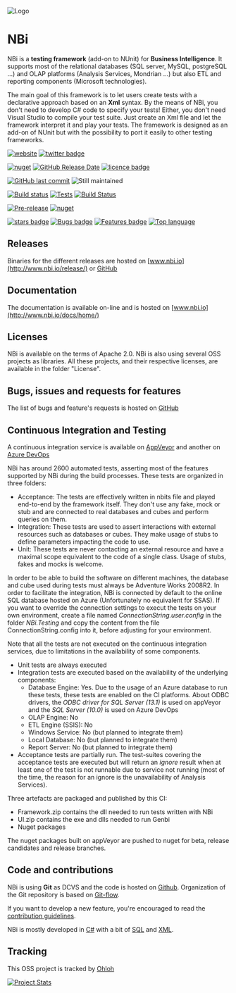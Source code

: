 ![Logo](https://github.com/Seddryck/nbi/raw/gh-pages/img/logo-2x.png)
# NBi #
NBi is a **testing framework** (add-on to NUnit) for **Business Intelligence**. It supports most of the relational databases (SQL server, MySQL, postgreSQL ...) and OLAP platforms (Analysis Services, Mondrian ...) but also ETL and reporting components (Microsoft technologies).

The main goal of this framework is to let users create tests with a declarative approach based on an **Xml** syntax. By the means of NBi, you don't need to develop C# code to specify your tests! Either, you don't need Visual Studio to compile your test suite. Just create an Xml file and let the framework interpret it and play your tests. The framework is designed as an add-on of NUnit but with the possibility to port it easily to other testing frameworks.

[![website](https://img.shields.io/badge/website-nbi.io-fe762d.svg)](http://www.nbi.io)
[![twitter badge](https://img.shields.io/badge/twitter-@Seddryck-blue.svg?style=flat&logo=twitter)](https://twitter.com/Seddryck)

[![nuget](https://img.shields.io/nuget/v/NBi.Framework.svg)](https://www.nuget.org/packages/NBi.Framework/)
[![GitHub Release Date](https://img.shields.io/github/release-date/seddryck/nbi.svg)](https://github.com/Seddryck/NBi/releases/latest)
[![licence badge](https://img.shields.io/badge/License-Apache%202.0-yellow.svg)](https://github.com/Seddryck/NBi/blob/master/LICENSE)

[![GitHub last commit](https://img.shields.io/github/last-commit/Seddryck/nbi.svg)](https://github.com/Seddryck/NBi/releases/latest)
![Still maintained](https://img.shields.io/maintenance/yes/2019.svg)

[![Build status](https://ci.appveyor.com/api/projects/status/t5m0hr57vnsdv0v7?svg=true)](https://ci.appveyor.com/project/Seddryck/nbi)
[![Tests](https://img.shields.io/appveyor/tests/seddryck/nbi.svg)](https://ci.appveyor.com/project/Seddryck/nbi/build/tests)
[![Build Status](https://seddryck.visualstudio.com/NBi/_apis/build/status/NBi-CI?branchName=develop)](https://seddryck.visualstudio.com/NBi/_build/latest?definitionId=1&branchName=develop)

[![Pre-release](https://img.shields.io/github/tag-pre/seddryck/nbi.svg?color=%23ee41f4&label=Pre-release)](https://github.com/Seddryck/NBi/releases/)
[![nuget](https://img.shields.io/nuget/vpre/NBi.Framework.svg?color=%23427682&label=Beta)](https://www.nuget.org/packages/NBi.Framework/)

[![stars badge](https://img.shields.io/github/stars/Seddryck/NBi.svg)](https://github.com/Seddryck/NBi/stargazers)
[![Bugs badge](https://img.shields.io/github/issues/Seddryck/NBi/bug.svg?color=red&label=Bugs)](https://github.com/Seddryck/NBi/issues?utf8=%E2%9C%93&q=is:issue+is:open+label:bug+)
[![Features badge](https://img.shields.io/github/issues/seddryck/nbi/feature-request.svg?color=purple&label=Feature%20requests)](https://github.com/Seddryck/NBi/issues?utf8=%E2%9C%93&q=is:issue+is:open+label:feature-request+)
[![Top language](https://img.shields.io/github/languages/top/seddryck/nbi.svg)](https://github.com/Seddryck/NBi/search?l=C%23)

## Releases ##
Binaries for the different releases are hosted on [www.nbi.io](http://www.nbi.io/release/) or [GitHub](https://github.com/Seddryck/NBi/releases)

## Documentation ##
The documentation is available on-line and is hosted on [www.nbi.io](http://www.nbi.io/docs/home/)

## Licenses ##
NBi is available on the terms of Apache 2.0. NBi is also using several OSS projects as libraries. All these projects, and their respective licenses, are available in the folder "License". 

## Bugs, issues and requests for features ##
The list of bugs and feature's requests is hosted on [GitHub](https://github.com/Seddryck/NBi/issues)

## Continuous Integration and Testing ##
A continuous integration service is available on [AppVeyor](https://ci.appveyor.com/project/Seddryck/nbi) and another on [Azure DevOps](https://seddryck.visualstudio.com/NBi/_build)

NBi has around 2600 automated tests, asserting most of the features supported by NBi during the build processes. These tests are organized in three folders:

- Acceptance: The tests are effectively written in nbits file and played end-to-end by the framework itself. They don't use any fake, mock or stub and are connected to real databases and cubes and perform queries on them.
- Integration: These tests are used to assert interactions with external resources such as databases or cubes. They make usage of stubs to define parameters impacting the code to use.
- Unit: These tests are never contacting an external resource and have a maximal scope equivalent to the code of a single class. Usage of stubs, fakes and mocks is welcome.

In order to be able to build the software on different machines, the database and cube used during tests must always be Adventure Works 2008R2. In order to facilitate the integration, NBi is connected by default to the online SQL database hosted on Azure (Unfortunately no equivalent for SSAS). If you want to override the connection settings to execut the tests on your own environment, create a file named *ConnectionString.user.config* in the folder *NBi.Testing* and copy the content from the file ConnectionString.config into it, before adjusting for your environment.

Note that all the tests are not executed on the continuous integration services, due to limitations in the availability of some components.

- Unit tests are always executed
- Integration tests are executed based on the availability of the underlying components:
    - Database Engine: Yes. Due to the usage of an Azure database to run these tests, these tests are enabled on the CI platforms. About ODBC drivers, the *ODBC driver for SQL Server (13.1)* is used on appVeyor and the *SQL Server (10.0)* is used on Azure DevOps
    - OLAP Engine: No
    - ETL Engine (SSIS): No
    - Windows Service: No (but planned to integrate them)
    - Local Database: No (but planned to integrate them)
    - Report Server: No (but planned to integrate them)
- Acceptance tests are partially run. The test-suites covering the acceptance tests are executed but will return an *ignore* result when at least one of the test is not runnable due to service not running (most of the time, the reason for an ignore is the unavailability of Analysis Services).

Three artefacts are packaged and published by this CI:

- Framework.zip contains the dll needed to run tests written with NBi
- UI.zip contains the exe and dlls needed to run Genbi
- Nuget packages

The nuget packages built on appVeyor are pushed to nuget for beta, release candidates and release branches.

## Code and contributions ##
NBi is using **Git** as DCVS and the code is hosted on [Github](https://github.com/Seddryck/NBi). Organization of the Git repository is based on [Git-flow](https://danielkummer.github.io/git-flow-cheatsheet/). 

If you want to develop a new feature, you're encouraged to read the [contribution guidelines](https://github.com/Seddryck/NBi/blob/develop/contributing.md).

NBi is mostly developed in [C#](https://github.com/Seddryck/NBi/search?l=c%23) with a bit of [SQL](https://github.com/Seddryck/NBi/search?l=sql) and [XML](https://github.com/Seddryck/NBi/search?l=xml).

## Tracking ##
This OSS project is tracked by [Ohloh](http://www.ohloh.net/p/NBi)

[![Project Stats](https://www.openhub.net/p/nbi/widgets/project_thin_badge.gif)](https://www.openhub.net/p/nbi)
